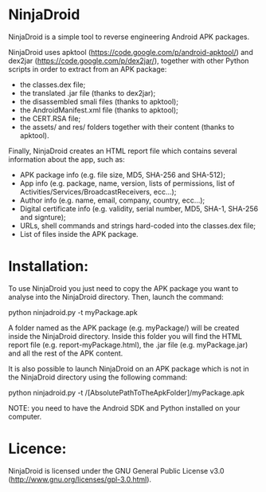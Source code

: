 NinjaDroid
==========

NinjaDroid is a simple tool to reverse engineering Android APK packages.

NinjaDroid uses apktool (https://code.google.com/p/android-apktool/) and dex2jar (https://code.google.com/p/dex2jar/), together with other Python scripts in order to extract from an APK package:

- the classes.dex file;
- the translated .jar file (thanks to dex2jar);
- the disassembled smali files (thanks to apktool);
- the AndroidManifest.xml file (thanks to apktool);
- the CERT.RSA file;
- the assets/ and res/ folders together with their content (thanks to apktool).

Finally, NinjaDroid creates an HTML report file which contains several information about the app, such as:
- APK package info (e.g. file size, MD5, SHA-256 and SHA-512);
- App info (e.g. package, name, version, lists of permissions, list of Activities/Services/BroadcastReceivers, ecc...);
- Author info (e.g. name, email, company, country, ecc...);
- Digital certificate info (e.g. validity, serial number, MD5, SHA-1, SHA-256 and signture);
- URLs, shell commands and strings hard-coded into the classes.dex file;
- List of files inside the APK package.


Installation:
=============
To use NinjaDroid you just need to copy the APK package you want to analyse into the NinjaDroid directory. Then, launch the command:

python ninjadroid.py -t myPackage.apk

A folder named as the APK package (e.g. myPackage/) will be created inside the NinjaDroid directory. Inside this folder you will find the HTML report file (e.g. report-myPackage.html), the .jar file (e.g. myPackage.jar) and all the rest of the APK content.

It is also possible to launch NinjaDroid on an APK package which is not in the NinjaDroid directory using the following command:

python ninjadroid.py -t /[AbsolutePathToTheApkFolder]/myPackage.apk

NOTE: you need to have the Android SDK and Python installed on your computer.


Licence:
========
NinjaDroid is licensed under the GNU General Public License v3.0 (http://www.gnu.org/licenses/gpl-3.0.html).

